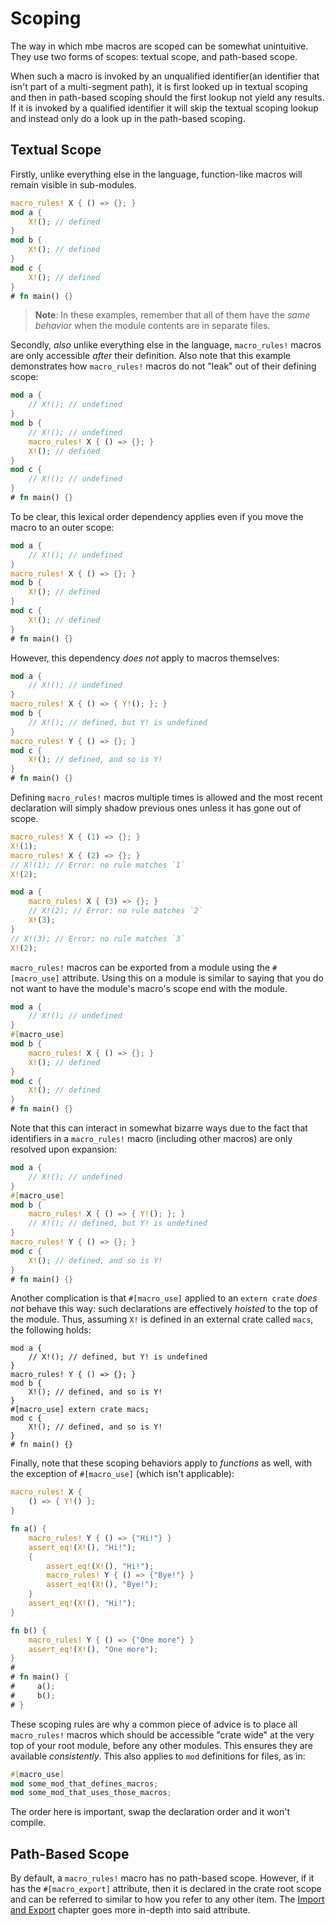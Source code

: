 # Scoping

The way in which mbe macros are scoped can be somewhat unintuitive.
They use two forms of scopes: textual scope, and path-based scope.

When such a macro is invoked by an unqualified identifier(an identifier that isn't part of a multi-segment path), it is first looked up in textual scoping and then in path-based scoping should the first lookup not yield any results.
If it is invoked by a qualified identifier it will skip the textual scoping lookup and instead only do a look up in the path-based scoping.

## Textual Scope

Firstly, unlike everything else in the language, function-like macros will remain visible in sub-modules.

```rust
macro_rules! X { () => {}; }
mod a {
    X!(); // defined
}
mod b {
    X!(); // defined
}
mod c {
    X!(); // defined
}
# fn main() {}
```

> **Note**: In these examples, remember that all of them have the *same behavior* when the module contents are in separate files.

Secondly, *also* unlike everything else in the language, `macro_rules!` macros are only accessible *after* their definition.
Also note that this example demonstrates how `macro_rules!` macros do not "leak" out of their defining scope:

```rust
mod a {
    // X!(); // undefined
}
mod b {
    // X!(); // undefined
    macro_rules! X { () => {}; }
    X!(); // defined
}
mod c {
    // X!(); // undefined
}
# fn main() {}
```

To be clear, this lexical order dependency applies even if you move the macro to an outer scope:

```rust
mod a {
    // X!(); // undefined
}
macro_rules! X { () => {}; }
mod b {
    X!(); // defined
}
mod c {
    X!(); // defined
}
# fn main() {}
```

However, this dependency *does not* apply to macros themselves:

```rust
mod a {
    // X!(); // undefined
}
macro_rules! X { () => { Y!(); }; }
mod b {
    // X!(); // defined, but Y! is undefined
}
macro_rules! Y { () => {}; }
mod c {
    X!(); // defined, and so is Y!
}
# fn main() {}
```

Defining `macro_rules!` macros multiple times is allowed and the most recent declaration will simply shadow previous ones unless it has gone out of scope.

```rust
macro_rules! X { (1) => {}; }
X!(1);
macro_rules! X { (2) => {}; }
// X!(1); // Error: no rule matches `1`
X!(2);

mod a {
    macro_rules! X { (3) => {}; }
    // X!(2); // Error: no rule matches `2`
    X!(3);
}
// X!(3); // Error: no rule matches `3`
X!(2);

```

`macro_rules!` macros can be exported from a module using the `#[macro_use]` attribute.
Using this on a module is similar to saying that you do not want to have the module's macro's scope end with the module.

```rust
mod a {
    // X!(); // undefined
}
#[macro_use]
mod b {
    macro_rules! X { () => {}; }
    X!(); // defined
}
mod c {
    X!(); // defined
}
# fn main() {}
```

Note that this can interact in somewhat bizarre ways due to the fact that identifiers in a `macro_rules!` macro (including other macros) are only resolved upon expansion:

```rust
mod a {
    // X!(); // undefined
}
#[macro_use]
mod b {
    macro_rules! X { () => { Y!(); }; }
    // X!(); // defined, but Y! is undefined
}
macro_rules! Y { () => {}; }
mod c {
    X!(); // defined, and so is Y!
}
# fn main() {}
```

Another complication is that `#[macro_use]` applied to an `extern crate` *does not* behave this way: such declarations are effectively *hoisted* to the top of the module. Thus, assuming `X!` is defined in an external crate called `macs`, the following holds:

```rust,ignore
mod a {
    // X!(); // defined, but Y! is undefined
}
macro_rules! Y { () => {}; }
mod b {
    X!(); // defined, and so is Y!
}
#[macro_use] extern crate macs;
mod c {
    X!(); // defined, and so is Y!
}
# fn main() {}
```

Finally, note that these scoping behaviors apply to *functions* as well, with the exception of `#[macro_use]` (which isn't applicable):

```rust
macro_rules! X {
    () => { Y!() };
}

fn a() {
    macro_rules! Y { () => {"Hi!"} }
    assert_eq!(X!(), "Hi!");
    {
        assert_eq!(X!(), "Hi!");
        macro_rules! Y { () => {"Bye!"} }
        assert_eq!(X!(), "Bye!");
    }
    assert_eq!(X!(), "Hi!");
}

fn b() {
    macro_rules! Y { () => {"One more"} }
    assert_eq!(X!(), "One more");
}
#
# fn main() {
#     a();
#     b();
# }
```

These scoping rules are why a common piece of advice is to place all `macro_rules!` macros which should be accessible "crate wide" at the very top of your root module, before any other modules.
This ensures they are available *consistently*.
This also applies to `mod` definitions for files, as in:

```rs
#[macro_use]
mod some_mod_that_defines_macros;
mod some_mod_that_uses_those_macros;
```

The order here is important, swap the declaration order and it won't compile.

## Path-Based Scope

By default, a `macro_rules!` macro has no path-based scope.
However, if it has the `#[macro_export]` attribute, then it is declared in the crate root scope and can be referred to similar to how you refer to any other item.
The [Import and Export] chapter goes more in-depth into said attribute.

[Import and Export]: ./import-export.html
